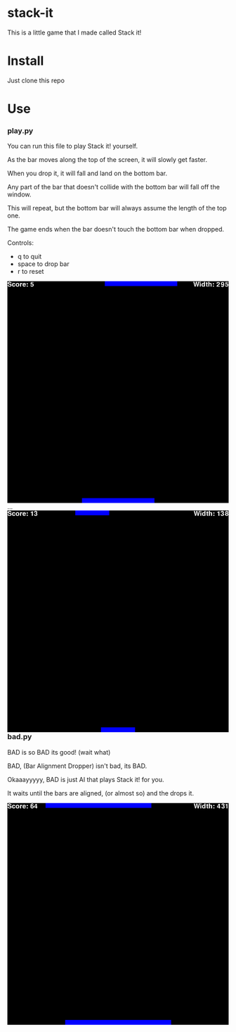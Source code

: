 # stack-it
This is a little game that I made called Stack it!
# Install
Just clone this repo
# Use
### play.py

You can run this file to play Stack it! yourself.


As the bar moves along the top of the screen, it will slowly get faster.

When you drop it, it will fall and land on the bottom bar.

Any part of the bar that doesn't collide with the bottom bar will fall off the window.

This will repeat, but the bottom bar will always assume the length of the top one.

The game ends when the bar doesn't touch the bottom bar when dropped.

Controls:
- q to quit
- space to drop bar
- r to reset

<img src="screenshots/human1.png" align="left"/>
...
<img src="screenshots/human2.png" align="right"/>

### bad.py

BAD is so BAD its good! (wait what)

BAD, (Bar Alignment Dropper) isn't bad, its BAD.

Okaaayyyyy, BAD is just AI that plays Stack it! for you.

It waits until the bars are aligned, (or almost so) and the drops it.

<img src="screenshots/bad1.bmp"/>
